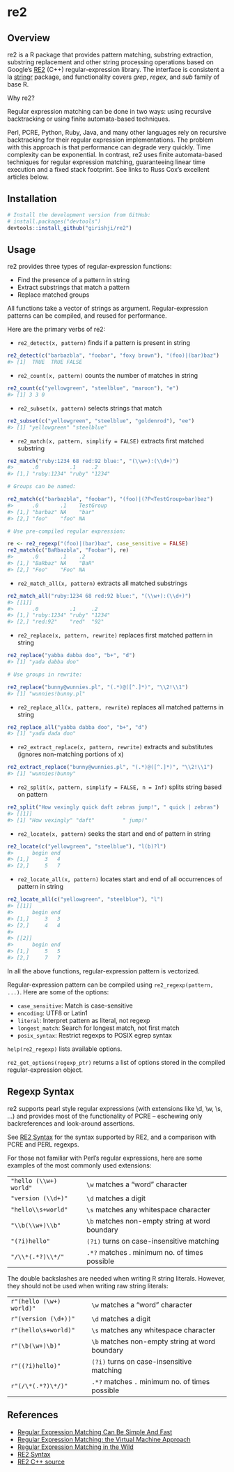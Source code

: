 
<!-- README.md is generated from README.Rmd. Please edit that file -->
<!-- Keep this file sync'ed with vignette -->

# re2

## Overview

re2 is a R package that provides pattern matching, substring extraction,
substring replacement and other string processing operations based on
Google’s [RE2](https://github.com/google/re2) (C++) regular-expression
library. The interface is consistent a la
[stringr](https://github.com/tidyverse/stringr) package, and
functionality covers *grep*, *regex*, and *sub* family of base R.

Why re2?

Regular expression matching can be done in two ways: using recursive
backtracking or using finite automata-based techniques.

Perl, PCRE, Python, Ruby, Java, and many other languages rely on
recursive backtracking for their regular expression implementations. The
problem with this approach is that performance can degrade very quickly.
Time complexity can be exponential. In contrast, re2 uses finite
automata-based techniques for regular expression matching, guaranteeing
linear time execution and a fixed stack footprint. See links to Russ
Cox’s excellent articles below.

## Installation

``` r
# Install the development version from GitHub:
# install.packages("devtools")
devtools::install_github("girishji/re2")
```

## Usage

re2 provides three types of regular-expression functions:

-   Find the presence of a pattern in string
-   Extract substrings that match a pattern
-   Replace matched groups

All functions take a vector of strings as argument. Regular-expression
patterns can be compiled, and reused for performance.

Here are the primary verbs of re2:

-   `re2_detect(x, pattern)` finds if a pattern is present in string

``` r
re2_detect(c("barbazbla", "foobar", "foxy brown"), "(foo)|(bar)baz")
#> [1]  TRUE  TRUE FALSE
```

-   `re2_count(x, pattern)` counts the number of matches in string

``` r
re2_count(c("yellowgreen", "steelblue", "maroon"), "e")
#> [1] 3 3 0
```

-   `re2_subset(x, pattern)` selects strings that match

``` r
re2_subset(c("yellowgreen", "steelblue", "goldenrod"), "ee")
#> [1] "yellowgreen" "steelblue"
```

-   `re2_match(x, pattern, simplify = FALSE)` extracts first matched
    substring

``` r
re2_match("ruby:1234 68 red:92 blue:", "(\\w+):(\\d+)")
#>      .0          .1     .2    
#> [1,] "ruby:1234" "ruby" "1234"
```

``` r
# Groups can be named:

re2_match(c("barbazbla", "foobar"), "(foo)|(?P<TestGroup>bar)baz")
#>      .0       .1    TestGroup
#> [1,] "barbaz" NA    "bar"    
#> [2,] "foo"    "foo" NA
```

``` r
# Use pre-compiled regular expression:

re <- re2_regexp("(foo)|(bar)baz", case_sensitive = FALSE)
re2_match(c("BaRbazbla", "Foobar"), re)
#>      .0       .1    .2   
#> [1,] "BaRbaz" NA    "BaR"
#> [2,] "Foo"    "Foo" NA
```

-   `re2_match_all(x, pattern)` extracts all matched substrings

``` r
re2_match_all("ruby:1234 68 red:92 blue:", "(\\w+):(\\d+)")
#> [[1]]
#>      .0          .1     .2    
#> [1,] "ruby:1234" "ruby" "1234"
#> [2,] "red:92"    "red"  "92"
```

-   `re2_replace(x, pattern, rewrite)` replaces first matched pattern in
    string

``` r
re2_replace("yabba dabba doo", "b+", "d")
#> [1] "yada dabba doo"
```

``` r
# Use groups in rewrite:

re2_replace("bunny@wunnies.pl", "(.*)@([^.]*)", "\\2!\\1")
#> [1] "wunnies!bunny.pl"
```

-   `re2_replace_all(x, pattern, rewrite)` replaces all matched patterns
    in string

``` r
re2_replace_all("yabba dabba doo", "b+", "d")
#> [1] "yada dada doo"
```

-   `re2_extract_replace(x, pattern, rewrite)` extracts and substitutes
    (ignores non-matching portions of x)

``` r
re2_extract_replace("bunny@wunnies.pl", "(.*)@([^.]*)", "\\2!\\1")
#> [1] "wunnies!bunny"
```

-   `re2_split(x, pattern, simplify = FALSE, n = Inf)` splits string
    based on pattern

``` r
re2_split("How vexingly quick daft zebras jump!", " quick | zebras")
#> [[1]]
#> [1] "How vexingly" "daft"         " jump!"
```

-   `re2_locate(x, pattern)` seeks the start and end of pattern in
    string

``` r
re2_locate(c("yellowgreen", "steelblue"), "l(b)?l")
#>      begin end
#> [1,]     3   4
#> [2,]     5   7
```

-   `re2_locate_all(x, pattern)` locates start and end of all
    occurrences of pattern in string

``` r
re2_locate_all(c("yellowgreen", "steelblue"), "l")
#> [[1]]
#>      begin end
#> [1,]     3   3
#> [2,]     4   4
#> 
#> [[2]]
#>      begin end
#> [1,]     5   5
#> [2,]     7   7
```

In all the above functions, regular-expression pattern is vectorized.

Regular-expression pattern can be compiled using
`re2_regexp(pattern, ...)`. Here are some of the options:

-   `case_sensitive`: Match is case-sensitive
-   `encoding`: UTF8 or Latin1
-   `literal`: Interpret pattern as literal, not regexp
-   `longest_match`: Search for longest match, not first match
-   `posix_syntax`: Restrict regexps to POSIX egrep syntax

`help(re2_regexp)` lists available options.

`re2_get_options(regexp_ptr)` returns a list of options stored in the
compiled regular-expression object.

## Regexp Syntax

re2 supports pearl style regular expressions (with extensions like \\d,
\\w, \\s, …) and provides most of the functionality of PCRE – eschewing
only backreferences and look-around assertions.

See [RE2 Syntax](https://github.com/girishji/re2/wiki/Syntax) for the
syntax supported by RE2, and a comparison with PCRE and PERL regexps.

For those not familiar with Perl’s regular expressions, here are some
examples of the most commonly used extensions:

|                        |                                                |
|------------------------|------------------------------------------------|
| `"hello (\\w+) world"` | `\w` matches a “word” character                |
| `"version (\\d+)"`     | `\d` matches a digit                           |
| `"hello\\s+world"`     | `\s` matches any whitespace character          |
| `"\\b(\\w+)\\b"`       | `\b` matches non-empty string at word boundary |
| `"(?i)hello"`          | `(?i)` turns on case-insensitive matching      |
| `"/\\*(.*?)\\*/"`      | `.*?` matches . minimum no. of times possible  |

The double backslashes are needed when writing R string literals.
However, they should not be used when writing raw string literals:

|                          |                                                 |
|--------------------------|-------------------------------------------------|
| `r"(hello (\w+) world)"` | `\w` matches a “word” character                 |
| `r"(version (\d+))"`     | `\d` matches a digit                            |
| `r"(hello\s+world)"`     | `\s` matches any whitespace character           |
| `r"(\b(\w+)\b)"`         | `\b` matches non-empty string at word boundary  |
| `r"((?i)hello)"`         | `(?i)` turns on case-insensitive matching       |
| `r"(/\*(.*?)\*/)"`       | `.*?` matches `.` minimum no. of times possible |

## References

-   [Regular Expression Matching Can Be Simple And
    Fast](https://swtch.com/~rsc/regexp/regexp1.html)
-   [Regular Expression Matching: the Virtual Machine
    Approach](https://swtch.com/~rsc/regexp/regexp2.html)
-   [Regular Expression Matching in the
    Wild](https://swtch.com/~rsc/regexp/regexp3.html)
-   [RE2 Syntax](https://github.com/google/re2/wiki/Syntax)
-   [RE2 C++ source](https://github.com/google/re2)
